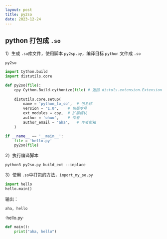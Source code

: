 ```yaml
---
layout: post
title: py2so
date: 2023-12-24
---
```



## python 打包成 `.so`

1）生成 `.so`库文件，使用脚本 `py2sp.py`，编译目标 `python` 文件成 `.so`

`py2so`

```python
import Cython.build
import distutils.core

def py2so(file):
    cpy Cython.Build.cythonize(file) # 返回 distuls.extension.Extension 对象列表
    
    distutils.core.setup(
    	name = 'python_to_so',	# 包名称
        version = "1.0",	# 包版本号
        ext_modules = cpy,	# 扩展模块
        author = 'ohuo',	# 作者
        author_email = 'aha',	# 作者邮箱
    )

if __name__ == '__main__':
    file = 'hello.py'
    py2so(file)
```

2）执行编译脚本

`python3 py2so.py build_ext --inplace`

3）使用 `.so`中打包的方法，`import_my_so.py`

```python
import hello
hello.main()
```

输出：

`aha, hello`

·hello.py·

```python
def main():
    print("aha, hello")
```



